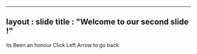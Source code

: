 ---------
layout : slide
title : "Welcome to our second slide !"
---------
its Been an honour
Click Left Arrow to go back
